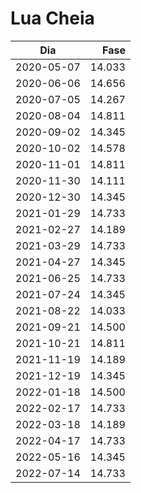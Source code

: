 # Lua Cheia

Dia        | Fase
-----------|------:
2020-05-07 | 14.033
2020-06-06 | 14.656
2020-07-05 | 14.267
2020-08-04 | 14.811
2020-09-02 | 14.345
2020-10-02 | 14.578
2020-11-01 | 14.811
2020-11-30 | 14.111
2020-12-30 | 14.345
2021-01-29 | 14.733
2021-02-27 | 14.189
2021-03-29 | 14.733
2021-04-27 | 14.345
2021-06-25 | 14.733
2021-07-24 | 14.345
2021-08-22 | 14.033
2021-09-21 | 14.500
2021-10-21 | 14.811
2021-11-19 | 14.189
2021-12-19 | 14.345
2022-01-18 | 14.500
2022-02-17 | 14.733
2022-03-18 | 14.189
2022-04-17 | 14.733
2022-05-16 | 14.345
2022-07-14 | 14.733
